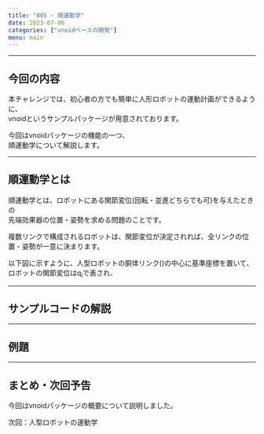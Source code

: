 ```yaml
---
title: "005 - 順運動学"
date: 2023-07-06
categories: ["vnoidベースの開発"]
menu: main
---
```


---

## 今回の内容

本チャレンジでは、初心者の方でも簡単に人形ロボットの運動計画ができるように、  
vnoidというサンプルパッケージが用意されております。

今回はvnoidパッケージの機能の一つ、  
順運動学について解説します。

---

## 順運動学とは
順運動学とは、ロボットにある関節変位(回転・並進どちらでも可)を与えたときの  
先端効果器の位置・姿勢を求める問題のことです。

複数リンクで構成されるロボットは、関節変位が決定されれば、全リンクの位置・姿勢が一意に決まります。

以下図に示すように、人型ロボットの胴体リンク()の中心に基準座標を置いて、  
ロボットの関節変位はq<sub>i</sub>で表され、

---

## サンプルコードの解説



---

## 例題



---

## まとめ・次回予告

今回はvnoidパッケージの概要について説明しました。

次回：人型ロボットの運動学
